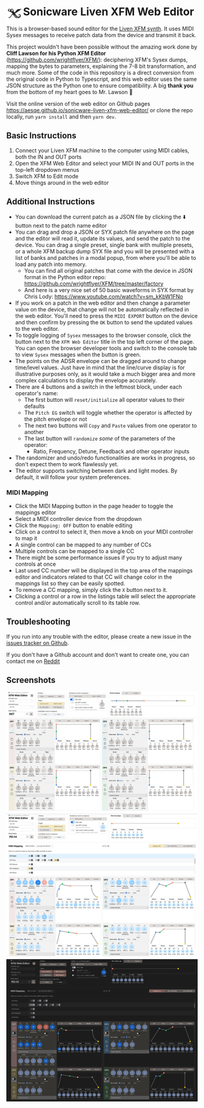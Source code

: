 # <img src='public/xfm.svg' width="44" align="left"> Sonicware Liven XFM Web Editor

This is a browser-based sound editor for the [Liven XFM synth](https://sonicware.jp/pages/liven-xfm). It uses MIDI Sysex messages to receive patch data from the device and transmit it back.

This project wouldn't have been possible without the amazing work done by **Cliff Lawson for his Python XFM Editor** (https://github.com/wrightflyer/XFM/): deciphering XFM's Sysex dumps, mapping the bytes to parameters, explaining the 7-8 bit transformation, and much more. Some of the code in this repository is a direct conversion from the original code in Python to Typescript, and this web editor uses the same JSON structure as the Python one to ensure compatibility. A big **thank you** from the bottom of my heart goes to Mr. Lawson :bow:

Visit the online version of the web editor on Github pages https://aesqe.github.io/sonicware-liven-xfm-web-editor/ or clone the repo locally, run `yarn install` and then `yarn dev`.

## Basic Instructions

1. Connect your Liven XFM machine to the computer using MIDI cables, both the IN and OUT ports
2. Open the XFM Web Editor and select your MIDI IN and OUT ports in the top-left dropdown menus
3. Switch XFM to Edit mode
4. Move things around in the web editor

## Additional Instructions

* You can download the current patch as a JSON file by clicking the :arrow_down: button next to the patch name editor
* You can drag and drop a JSON or SYX patch file anywhere on the page and the editor will read it, update its values, and send the patch to the device. You can drag a single preset, single bank with multiple presets, or a whole XFM backup dump SYX file and you will be presented with a list of banks and patches in a modal popup, from where you'll be able to load any patch into memory.
  * You can find all original patches that come with the device in JSON format in the Python editor repo: https://github.com/wrightflyer/XFM/tree/master/factory
  * And here is a very nice set of 50 basic waveforms in SYX format by Chris Lody: https://www.youtube.com/watch?v=sm_kKbW1FNo
* If you work on a patch in the web editor and then change a parameter value on the device, that change will not be automatically reflected in the web editor. You'll need to press the `MIDI EXPORT` button on the device and then confirm by pressing the `OK` button to send the updated values to the web editor.
* To toggle logging of `Sysex` messages to the browser console, click the button next to the `XFM Web Editor` title in the top left corner of the page. You can open the browser developer tools and switch to the console tab to view `Sysex` messages when the button is green.
* The points on the ADSR envelope can be dragged around to change time/level values. Just have in mind that the line/curve display is for illustrative purposes only, as it would take a much bigger area and more complex calculations to display the envelope accurately.
* There are 4 buttons and a switch in the leftmost block, under each operator's name:
  * The first button will `reset/initialize` all operator values to their defaults
  * The `Pitch EG` switch will toggle whether the operator is affected by the pitch envelope or not
  * The next two buttons will `Copy` and `Paste` values from one operator to another
  * The last button will `randomize` *some* of the parameters of the operator:
    * Ratio, Frequency, Detune, Feedback and other operator inputs
* The randomizer and undo/redo functionalities are works in progress, so don't expect them to work flawlessly yet.
* The editor supports switching between dark and light modes. By default, it will follow your system preferences.

### MIDI Mapping

* Click the MIDI Mapping button in the page header to toggle the mappings editor
* Select a MIDI controller device from the dropdown
* Click the `Mapping: OFF` button to enable editing
* Click on a control to select it, then move a knob on your MIDI controller to map it
* A single control can be mapped to any number of CCs
* Multiple controls can be mapped to a single CC
* There might be some performance issues if you try to adjust many controls at once
* Last used CC number will be displayed in the top area of the mappings editor and indicators related to that CC will change color in the mappings list so they can be easily spotted.
* To remove a CC mapping, simply click the `X` button next to it.
* Clicking a control or a row in the listings table will select the appropriate control and/or automatically scroll to its table row.

## Troubleshooting

If you run into any trouble with the editor, please create a new issue in the [issues tracker on Github](https://github.com/aesqe/sonicware-liven-xfm-web-editor/issues).

If you don't have a Github account and don't want to create one, you can contact me on [Reddit](https://www.reddit.com/user/aesqe/)

## Screenshots

<img src='src/assets/screenshot-default.png' />
<img src='src/assets/screenshot-midi-mapping.png' /> 
<img src='src/assets/screenshot-dark-mode.png' />





